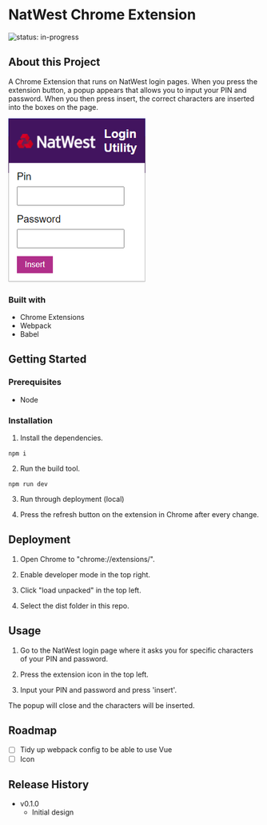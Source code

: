 # NatWest Chrome Extension

![status: in-progress](https://img.shields.io/badge/status-in--progress-green)

## About this Project

A Chrome Extension that runs on NatWest login pages. When you press the extension button, a popup appears that allows you to input your PIN and password. When you then press insert, the correct characters are inserted into the boxes on the page.

![Screenshot of the app](./screenshot.png)

### Built with

- Chrome Extensions
- Webpack
- Babel

## Getting Started

### Prerequisites

- Node

### Installation

1. Install the dependencies.

```
npm i
```

2. Run the build tool.

```
npm run dev
```

3. Run through deployment (local)

4. Press the refresh button on the extension in Chrome after every change.

## Deployment

1. Open Chrome to "chrome://extensions/".

2. Enable developer mode in the top right.

3. Click "load unpacked" in the top left.

4. Select the dist folder in this repo.

## Usage

1. Go to the NatWest login page where it asks you for specific characters of your PIN and password.

2. Press the extension icon in the top left.

3. Input your PIN and password and press 'insert'.

The popup will close and the characters will be inserted.

## Roadmap

- [ ] Tidy up webpack config to be able to use Vue
- [ ] Icon

## Release History

- v0.1.0
  - Initial design
